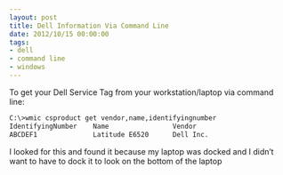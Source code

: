```yaml
---
layout: post
title: Dell Information Via Command Line
date: 2012/10/15 00:00:00
tags:
- dell
- command line
- windows
---
```


To get your Dell Service Tag from your workstation/laptop via command line:

```bash
C:\>wmic csproduct get vendor,name,identifyingnumber
IdentifyingNumber    Name                Vendor
ABCDEF1              Latitude E6520      Dell Inc.
```

I looked for this and found it because my laptop was docked and I didn’t want to have to dock it to look on the bottom of the laptop  
